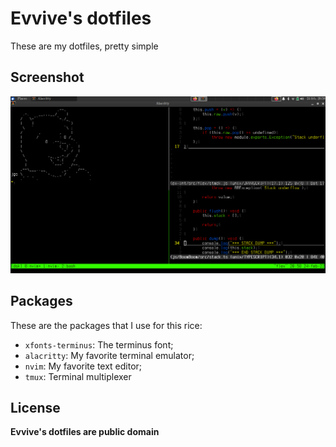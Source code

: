 # Evvive's dotfiles
These are my dotfiles, pretty simple

## Screenshot
![terminal](./terminal.png)

## Packages
These are the packages that I use for this rice:
 - `xfonts-terminus`: The terminus font;
 - `alacritty`: My favorite terminal emulator;
 - `nvim`: My favorite text editor;
 - `tmux`: Terminal multiplexer

## License
**Evvive's dotfiles are public domain**
